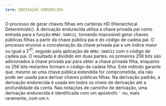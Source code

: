 ```yaml
---
term: DERIVAÇÃO ENDURECIDA
---
```


O processo de gerar chaves filhas em carteiras HD (Hierarchical Deterministic). A derivação endurecida utiliza a chave privada pai como entrada para a função `HMAC-SHA512`, tornando impossível gerar chaves públicas filhas a partir da chave pública pai e do código de cadeia pai. O processo envolve a concatenação da chave privada pai e um índice maior ou igual a $2^{31}$, seguido pela aplicação de `HMAC-SHA512` com o código de cadeia pai. O resultado é dividido em duas partes: os primeiros 256 bits são adicionados à chave privada pai para obter a chave privada filha, enquanto os 256 bits restantes formam o código de cadeia filha. Este método garante que, mesmo se uma chave pública estendida for comprometida, ela não pode ser usada para derivar chaves públicas filhas. Na derivação padrão, a derivação endurecida é usada em todos os níveis de derivação até a profundidade da conta. Nas notações de caminho de derivação, uma derivação endurecida é identificada com um apóstrofo `'` ou, mais raramente, com um `h`.